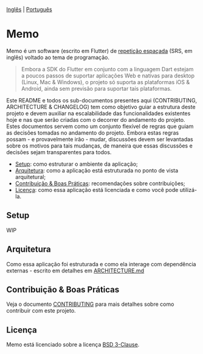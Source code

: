 [Inglês](README.MD) | [Português](README_ptbr.md)

# Memo

Memo é um software (escrito em Flutter) de [repetição espaçada](https://en.wikipedia.org/wiki/Spaced_repetition) (SRS, em inglês) voltado ao tema de programação.

> Embora a SDK do Flutter em conjunto com a linguagem Dart estejam a poucos passos de suportar aplicações Web e nativas
> para desktop (Linux, Mac & Windows), o projeto só suporta as plataformas iOS & Android, ainda sem previsão para 
> suportar tais plataformas.

Este README e todos os sub-documentos presentes aqui (CONTRIBUTING, ARCHITECTURE & CHANGELOG) tem como objetivo guiar a 
estrutura deste projeto e devem auxiliar na escalabilidade das funcionalidades existentes hoje e nas que serão criadas
com o decorrer do andamento do projeto. Estes documentos servem como um conjunto flexível de regras que guiam as 
decisões tomadas no andamento do projeto. Embora estas regras possam - e provavelmente irão - mudar, discussões devem
ser levantadas sobre os motivos para tais mudanças, de maneira que essas discussões e decisões sejam transparentes para 
todos.

- [Setup](#-setup): como estruturar o ambiente da aplicação;
- [Arquitetura](#-arquitetura): como a aplicação está estruturada no ponto de vista arquitetural;
- [Contribuição & Boas Práticas](#-contribuição--boas-práticas): recomendações sobre contribuições;
- [Licença](#-licença): como essa aplicação está licenciada e como você pode utilizá-la.

## Setup

WIP

## Arquitetura

Como essa aplicação foi estruturada e como ela interage com dependência externas - escrito em detalhes em 
[ARCHITECTURE.md](ARCHITECTURE.md)

## Contribuição & Boas Práticas

Veja o documento [CONTRIBUTING](CONTRIBUTING.md) para mais detalhes sobre como contribuir com este projeto.

## Licença

Memo está licenciado sobre a licença [BSD 3-Clause](LICENSE).